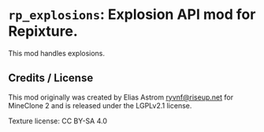 # `rp_explosions`: Explosion API mod for Repixture.

This mod handles explosions.

## Credits / License

This mod originally was created by Elias Astrom <ryvnf@riseup.net> for MineClone 2
and is released under the LGPLv2.1 license.

Texture license: CC BY-SA 4.0

